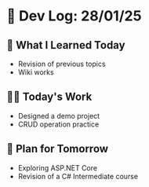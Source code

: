 # 📝 Dev Log: 28/01/25

## 📌 What I Learned Today

- Revision of previous topics
- Wiki works


## 👨‍💻 Today's Work

- Designed a demo project 
- CRUD operation practice


## 📝 Plan for Tomorrow

- Exploring ASP.NET Core
- Revision of a C# Intermediate course

